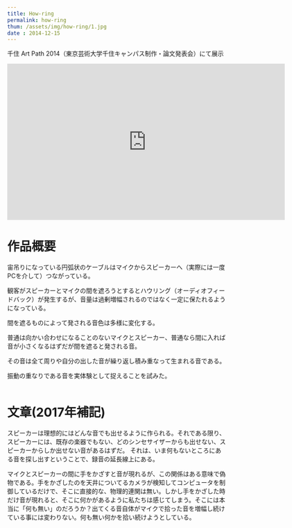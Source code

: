 ```yaml
---
title: How-ring
permalink: how-ring
thum: /assets/img/how-ring/1.jpg
date : 2014-12-15
---
```

千住 Art Path 2014（東京芸術大学千住キャンパス制作・論文発表会）にて展示

<iframe src="https://player.vimeo.com/video/165168929" width="640" align="center" height="360" frameborder="0" webkitallowfullscreen mozallowfullscreen allowfullscreen></iframe>


# 作品概要

宙吊りになっている円弧状のケーブルはマイクからスピーカーへ（実際には一度PCを介して）つながっている。

観客がスピーカーとマイクの間を遮ろうとするとハウリング（オーディオフィードバック）が発生するが、音量は過剰増幅されるのではなく一定に保たれるようになっている。

間を遮るものによって発される音色は多様に変化する。

普通は向かい合わせになることのないマイクとスピーカー、普通なら間に入れば音が小さくなるはずだが間を遮ると発される音。

その音は全て周りや自分の出した音が繰り返し積み重なって生まれる音である。

振動の重なりである音を実体験として捉えることを試みた。


<a href="/assets/img/how-ring/2.jpg"><img src="/assets/img/how-ring/2.jpg" alt=""></a>

# 文章(2017年補記)

スピーカーは理想的にはどんな音でも出せるように作られる。それである限り、スピーカーには、既存の楽器でもない、どのシンセサイザーからも出せない、スピーカーからしか出せない音があるはずだ。
それは、いま何もないところにある音を探し出すということで、録音の延長線上にある。

マイクとスピーカーの間に手をかざすと音が現れるが、この関係はある意味で偽物である。手をかざしたのを天井についてるカメラが検知してコンピュータを制御しているだけで、そこに直接的な、物理的連関は無い。しかし手をかざした時だけ音が現れると、そこに何かがあるように私たちは感じてしまう。そこには本当に「何も無い」のだろうか？出てくる音自体がマイクで拾った音を増幅し続けている事には変わりない。何も無い何かを拾い続けようとしている。


<a href="/assets/img/how-ring/3.jpg"><img src="/assets/img/how-ring/3.jpg" alt=""></a>
<a href="/assets/img/how-ring/4.jpg"><img src="/assets/img/how-ring/4.jpg" alt=""></a>
